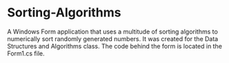 # Sorting-Algorithms
A Windows Form application that uses a multitude of sorting algorithms to numerically sort randomly generated numbers.  It was created for the Data Structures and Algorithms class.
The code behind the form is located in the Form1.cs file.
